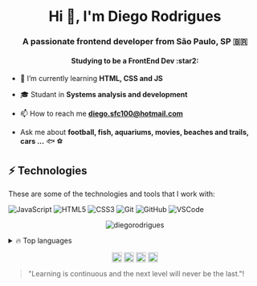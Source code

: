 <h1 align="center">Hi 👋, I'm Diego Rodrigues</h1>
<h3 align="center">A passionate frontend developer from São Paulo, SP 🇧🇷</h3>
<h4 align="center">Studying to be a FrontEnd Dev :star2:</h4>


- 🌱 I’m currently learning **HTML, CSS and JS**

- :mortar_board: Studant in **Systems analysis and development**

- 📫 How to reach me **diego.sfc100@hotmail.com**

- Ask me about **football, fish, aquariums, movies, beaches and trails, cars ...** :fish: :soccer: 

## ⚡ Technologies

These are some of the technologies and tools that I work with:

![JavaScript](https://img.shields.io/badge/-JavaScript-black?logo=javascript)
![HTML5](https://img.shields.io/badge/-HTML5-E34F26?logo=html5&logoColor=white)
![CSS3](https://img.shields.io/badge/-CSS3-1572B6?logo=css3)
![Git](https://img.shields.io/badge/-Git-white?logo=git)
![GitHub](https://img.shields.io/badge/-GitHub-181717?logo=github)
![VSCode](https://img.shields.io/badge/-VSCode-007ACC?logo=visual-studio-code&logoColor=white)


 
 <p align="center"> <img src="https://github-readme-stats.vercel.app/api?username=diegosfc100&show_icons=true&theme=radical" alt="diegorodrigues" /> </p>

<details>
  <summary>🔥 Top languages</summary>
  <br>
  
  
  [![Top Langs](https://github-readme-stats.vercel.app/api/top-langs/?username=diegosfc100&layout=compact&theme=radical)](https://github.com/diegosfc100/github-readme-stats)
</details>

<p align="center">
<a href="https://codepen.io/diegosfc100" target="blank"><img align="center" src="https://cdn.jsdelivr.net/npm/simple-icons@3.0.1/icons/codepen.svg" alt="diegorodrigues" height="20" width="20" /></a>
<a href="https://twitter.com/dgo_rodrigues7" target="blank"><img align="center" src="https://cdn.jsdelivr.net/npm/simple-icons@3.0.1/icons/twitter.svg" alt="diegorodrigues" height="20" width="20" /></a>
<a href="https://www.linkedin.com/in/dgorodrigues7/" target="blank"><img align="center" src="https://cdn.jsdelivr.net/npm/simple-icons@3.0.1/icons/linkedin.svg" alt="diegorodrigues" height="20" width="20" /></a>
<a href="https://instagram.com/dgo_rodrigues7" target="blank"><img align="center" src="https://cdn.jsdelivr.net/npm/simple-icons@3.0.1/icons/instagram.svg" alt="diegorodrigues" height="20" width="20" /></a>
</p>


> "Learning is continuous and the next level will never be the last."!
